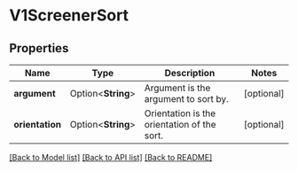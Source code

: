 # V1ScreenerSort

## Properties

Name | Type | Description | Notes
------------ | ------------- | ------------- | -------------
**argument** | Option<**String**> | Argument is the argument to sort by. | [optional]
**orientation** | Option<**String**> | Orientation is the orientation of the sort. | [optional]

[[Back to Model list]](../README.md#documentation-for-models) [[Back to API list]](../README.md#documentation-for-api-endpoints) [[Back to README]](../README.md)


